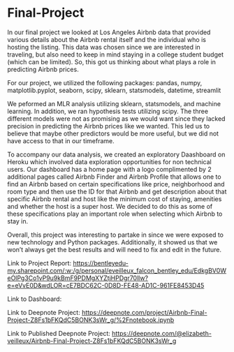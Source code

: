 # Final-Project
In our final project we looked at Los Angeles Airbnb data that provided various details about the Airbnb rental itself and the individual who is hosting the listing. This data was chosen since we are interested in traveling, but also need to keep in mind staying in a college student budget (which can be limited). So, this got us thinking about what plays a role in predicting Airbnb prices. 

For our project, we utilized the following packages: pandas, numpy, matplotlib.pyplot, seaborn, scipy, sklearn, statsmodels, datetime, streamlit

We peformed an MLR analysis utilizing sklearn, statsmodels, and machine learning. In addition, we ran hypothesis tests utilizing scipy. The three different models were not as promising as we would want since they lacked precision in predicting the Airbnb prices like we wanted. This led us to believe that maybe other predictors would be more useful, but we did not have access to that in our timeframe. 

To accompany our data analysis, we created an exploratory Daashboard on Heroku which involved data exploration opportunities for non technical users. Our dashboard has a home page with a logo complimented by 2 additional pages called Airbnb Finder and Airbnb Profile that allows one to find an Airbnb based on certain specifications like price, neighborhood and room type and then use the ID for that Airbnb and get description about that specific Airbnb rental and host like the minimum cost of staying, amenities and whether the host is a super host. We decided to do this as some of these specifications play an important role when selecting which Airbnb to stay in.

Overall, this project was interesting to partake in since we were exposed to new technology and Python packages. Additionally, it showed us that we won’t always get the best results and will need to fix and edit in the future.

Link to Project Report: https://bentleyedu-my.sharepoint.com/:w:/g/personal/eveilleux_falcon_bentley_edu/EdkgBV0WeOlPg3Co1vP9u9kBmF9PDMgXYZtjHPDgr70llw?e=eVvE0D&wdLOR=cE7BDC62C-0D8D-FE48-AD1C-961FE8453D45

Link to Dashboard: 

Link to Deepnote Project: https://deepnote.com/project/Airbnb-Final-Project-Z8Fs1bFKQdC5BONK3sWr_g/%2Fnotebook.ipynb

Link to Published Deepnote Project: https://deepnote.com/@elizabeth-veilleux/Airbnb-Final-Project-Z8Fs1bFKQdC5BONK3sWr_g
